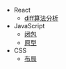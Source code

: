 - React
  - [diff算法分析](react/react-diff/diff算法.md)
- JavaScript
  - [闭包](clourse.md)
  - [原型](prototype.md)
- CSS 
  - [布局](layout.md)